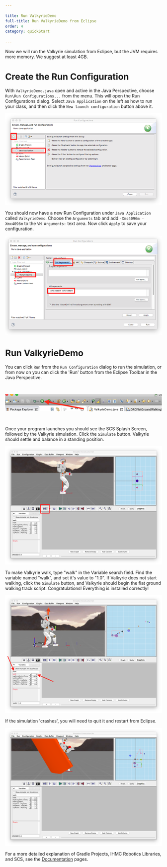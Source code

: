 ```yaml
---

title: Run ValkyrieDemo
full-title: Run ValkyrieDemo from Eclipse
order: 4
category: quickStart

---
```


Now we will run the Valkyrie simulation from Eclipse, but the JVM requires more memory.  We suggest at least 4GB.

# Create the Run Configuration

With `ValkyrieDemo.java` open and active in the Java Perspective, choose `Run\Run Configurations...` from the menu.  This will open the Run Configurations dialog. Select `Java Application` on the left as how to run your class, and then click the `New launch configuration` button above it.

![NewRunConfiguration](/resources/images/quickstart/eclipseNewRunConfiguration.png)

You should now have a new Run Configuration under `Java Application` called `ValkyrieDemo`. Choose the `Arguments` tab and add `-Xms4096m -Xmx4096m` to the `VM Arguments:` text area.  Now click `Apply` to save your configuration.

![RunConfigurationVMSettings](/resources/images/quickstart/eclipseVMMemorySetting.png)

# Run ValkyrieDemo

You can click `Run` from the `Run Configuration` dialog to run the simulation, or from now on you can click the 'Run' button from the Eclipse Toolbar in the Java Perspective.

<br>

![RunButton](/resources/images/quickstart/eclipseRunButton.png)

<br>

Once your program launches you should see the SCS Splash Screen, followed by the Valkyrie simulation. Click the `Simulate` button. Valkyrie should settle and balance in a standing position.

![Valkyrie Sim](/resources/images/quickstart/scsValkyrieStanding.png)

To make Valkyrie walk, type "walk" in the Variable search field. Find the variable named "walk", and set it's value to "1.0". If Valkyrie does not start walking, click the `Simulate` button, and Valkyrie should begin the flat ground walking track script. Congratulations! Everything is installed correctly!

![Walking](/resources/images/quickstart/scsValkyrieWalking.png)

If the simulation 'crashes', you will need to quit it and restart from Eclipse.

![Crashing](/resources/images/quickstart/scsValkyrieCrashing.png)

For a more detailed explanation of Gradle Projects, IHMC Robotics Libraries, and SCS, see the [Documentation](/documentation) pages.
